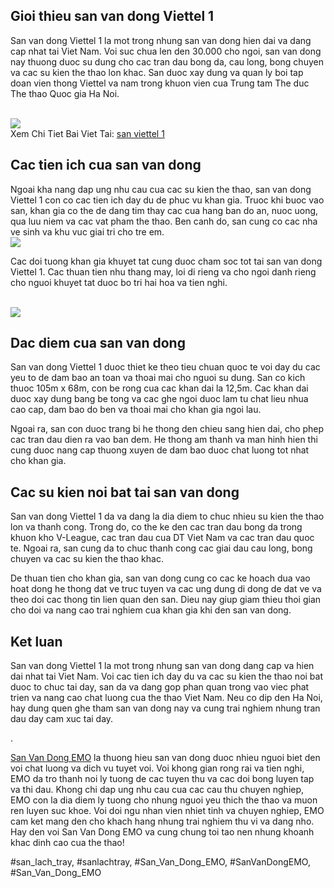 <div class="section">
<h2>Gioi thieu san van dong Viettel 1</h2>
<p>San van dong Viettel 1 la mot trong nhung san van dong hien dai va dang cap nhat tai Viet Nam. Voi suc chua len den 30.000 cho ngoi, san van dong nay thuong duoc su dung cho cac tran dau bong da, cau long, bong chuyen va cac su kien the thao lon khac. San duoc xay dung va quan ly boi tap doan vien thong Viettel va nam trong khuon vien cua Trung tam The duc The thao Quoc gia Ha Noi.</p><br><img src="https://sanbongdepemo.com/wp-content/uploads/2024/12/san-bong-viettel.png"></br>
Xem Chi Tiet Bai Viet Tai: <a href="https://sanbongdepemo.com/san-bong-viettel/">san viettel 1</a>

</div><div class="section">
<h2>Cac tien ich cua san van dong</h2>
<p>Ngoai kha nang dap ung nhu cau cua cac su kien the thao, san van dong Viettel 1 con co cac tien ich day du de phuc vu khan gia. Truoc khi buoc vao san, khan gia co the de dang tim thay cac cua hang ban do an, nuoc uong, qua luu niem va cac vat pham the thao. Ben canh do, san cung co cac nha ve sinh va khu vuc giai tri cho tre em.<br><img src="https://sanbongdepemo.com/wp-content/uploads/2024/12/san-van-dong-phu-tho.png"></br>
<p>Cac doi tuong khan gia khuyet tat cung duoc cham soc tot tai san van dong Viettel 1. Cac thuan tien nhu thang may, loi di rieng va cho ngoi danh rieng cho nguoi khuyet tat duoc bo tri hai hoa va tien nghi.</p><br><img src="https://sanbongdepemo.com/wp-content/uploads/2024/12/san-van-dong-thien-truong.png"></br>
</div><div class="section">
<h2>Dac diem cua san van dong</h2>
<p>San van dong Viettel 1 duoc thiet ke theo tieu chuan quoc te voi day du cac yeu to de dam bao an toan va thoai mai cho nguoi su dung. San co kich thuoc 105m x 68m, con be rong cua cac khan dai la 12,5m. Cac khan dai duoc xay dung bang be tong va cac ghe ngoi duoc lam tu chat lieu nhua cao cap, dam bao do ben va thoai mai cho khan gia ngoi lau.
<p>Ngoai ra, san con duoc trang bi he thong den chieu sang hien dai, cho phep cac tran dau dien ra vao ban dem. He thong am thanh va man hinh hien thi cung duoc nang cap thuong xuyen de dam bao duoc chat luong tot nhat cho khan gia.</p>
</div><div class="section">
<h2>Cac su kien noi bat tai san van dong</h2>
<p>San van dong Viettel 1 da va dang la dia diem to chuc nhieu su kien the thao lon va thanh cong. Trong do, co the ke den cac tran dau bong da trong khuon kho V-League, cac tran dau cua DT Viet Nam va cac tran dau quoc te. Ngoai ra, san cung da to chuc thanh cong cac giai dau cau long, bong chuyen va cac su kien the thao khac.
<p>De thuan tien cho khan gia, san van dong cung co cac ke hoach dua vao hoat dong he thong dat ve truc tuyen va cac ung dung di dong de dat ve va theo doi cac thong tin lien quan den san. Dieu nay giup giam thieu thoi gian cho doi va nang cao trai nghiem cua khan gia khi den san van dong.</p>
</div><div class="section">
<h2>Ket luan</h2>
<p>San van dong Viettel 1 la mot trong nhung san van dong dang cap va hien dai nhat tai Viet Nam. Voi cac tien ich day du va cac su kien the thao noi bat duoc to chuc tai day, san da va dang gop phan quan trong vao viec phat trien va nang cao chat luong cua the thao Viet Nam. Neu co dip den Ha Noi, hay dung quen ghe tham san van dong nay va cung trai nghiem nhung tran dau day cam xuc tai day.</p>
</div><p>. 

<a href="https://sanbongdepemo.com/">San Van Dong EMO</a> la thuong hieu san van dong duoc nhieu nguoi biet den voi chat luong va dich vu tuyet voi. Voi khong gian rong rai va tien nghi, EMO da tro thanh noi ly tuong de cac tuyen thu va cac doi bong luyen tap va thi dau. Khong chi dap ung nhu cau cua cac cau thu chuyen nghiep, EMO con la dia diem ly tuong cho nhung nguoi yeu thich the thao va muon ren luyen suc khoe. Voi doi ngu nhan vien nhiet tinh va chuyen nghiep, EMO cam ket mang den cho khach hang nhung trai nghiem thu vi va dang nho. Hay den voi San Van Dong EMO va cung chung toi tao nen nhung khoanh khac dinh cao cua the thao!</p>
#san_lach_tray, #sanlachtray, #San_Van_Dong_EMO, #SanVanDongEMO, #San_Van_Dong_EMO
